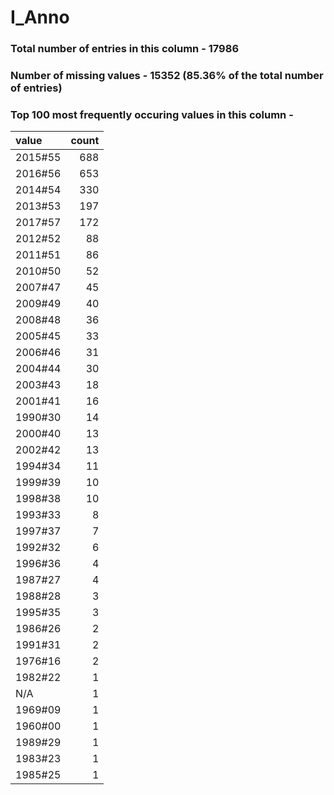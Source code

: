 
# I_Anno

### Total number of entries in this column - 17986

### Number of missing values - 15352 (85.36% of the total number of entries)

### Top 100 most frequently occuring values in this column -

| value   |   count |
|:--------|--------:|
| 2015#55 |     688 |
| 2016#56 |     653 |
| 2014#54 |     330 |
| 2013#53 |     197 |
| 2017#57 |     172 |
| 2012#52 |      88 |
| 2011#51 |      86 |
| 2010#50 |      52 |
| 2007#47 |      45 |
| 2009#49 |      40 |
| 2008#48 |      36 |
| 2005#45 |      33 |
| 2006#46 |      31 |
| 2004#44 |      30 |
| 2003#43 |      18 |
| 2001#41 |      16 |
| 1990#30 |      14 |
| 2000#40 |      13 |
| 2002#42 |      13 |
| 1994#34 |      11 |
| 1999#39 |      10 |
| 1998#38 |      10 |
| 1993#33 |       8 |
| 1997#37 |       7 |
| 1992#32 |       6 |
| 1996#36 |       4 |
| 1987#27 |       4 |
| 1988#28 |       3 |
| 1995#35 |       3 |
| 1986#26 |       2 |
| 1991#31 |       2 |
| 1976#16 |       2 |
| 1982#22 |       1 |
| N/A     |       1 |
| 1969#09 |       1 |
| 1960#00 |       1 |
| 1989#29 |       1 |
| 1983#23 |       1 |
| 1985#25 |       1 |
